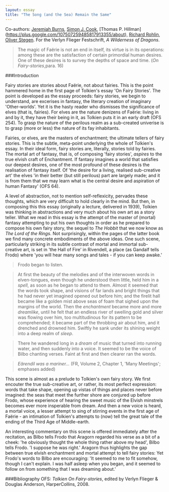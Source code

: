 ```yaml
---
layout: essay
title: "The Song (and the Sea) Remain the Same"
---
```

Co-authors: [Jeremiah Burns](https://plus.google.com/+JeremiahBurns/about), [Simon J. Cook](https://plus.google.com/+simoncook/about), [Thomas P. Hillman] (https://plus.google.com/107507259485817913355/about), [Richard Rohlin](https://plus.google.com/+RichardRohlin/about), [Oliver Stegen](https://plus.google.com/+OliverStegen/about). For the Verlyn Flieger Festschrift, *A Wilderness of Dragons*.


>The magic of Faërie is not an end in itself, its virtue is in its operations: among these are the satisfaction of certain primordial human desires. One of these desires is to survey the depths of space and time. (*On Fairy-stories*,para. 16)

###Introduction

Fairy stories are stories about Faërie, not about fairies. This is the point hammered home in the first page of Tolkien's essay 'On Fairy Stories'. The point is developed as the essay proceeds: fairy stories, we begin to understand, are excerises in fantasy, the literary creation of  imaginary 'Other-worlds'. Yet it is the hasty reader who dismisses the significance of elves (that is, fairies). For elves are the nature denizens of Faërie: living in and by it, they have their being in it, as Tolkien puts it in an early draft (OFS 254). To grasp the nature of the perilous realm as a sub-created univerise is to grasp (more or less) the nature of its fay inhabitants.

Fairies, or elves, are the masters of enchantment; the ultimate tellers of fairy stories. This is the subtle, meta-point underlying the whole of Tolkien's essay. In their ideal form, fairy stories are, literally, stories told by fairies. The mortal art of fantasy, that is, of composing 'fairy stories', *aspires* to the true elvish craft of Enchantment. If fantasy imagines a world that satisfies our deepest desires, one of the most profound of these desires is the realisation of fantasy itself. Of 'the desire for a living, realised sub-creative art' the elves 'in their better (but still perilous) part are largely made; and it is from them that we may learn what is the central desire and aspiration of human Fantasy' (OFS 64).

A level of abstraction, not to mention self-reflexicity, pervades these thoughts, which are very difficult to hold clearly in the mind. But then, in composing this this essay (originally a lecture, delivered in 1939), Tolkien was thinking in abstractions and very much about his own art as a story teller. What we read in this essay is the attempt of the master of (mortal) fantasy attempting to put his own thoughts in order as he prepared to compose his own fairy story, the sequel to *The Hobbit* that we now know as *The Lord of the Rings*. Not surprisingly, within the pages of the latter book we find many concrete embodiments of the above ideas. One such scene, particularly striking in its subtle contrast of mortal and immortal sub-creative art, is set in 'the Hall of Fire' in Rivendell, a place (as Gandalf tells Frodo) where 'you will hear many songs and tales - if you can keep awake.'

>Frodo began to listen.  

>At first the beauty of the melodies and of the interwoven words in elven-tongues, even though he understood them little, held him in a *spell*, as soon as he began to attend to them. Almost it seemed that the words took shape, and visions of far lands and bright things that he had never yet imagined opened out before him; and the firelit hall became like a golden mist above seas of foam that sighed upon the margins of the world. Then the *enchantment* became more and more *dreamlike*, until he felt that an endless river of swelling gold and silver was flowing over him, too multitudinous for its pattern to be comprehended; it became part of the throbbing air about him, and it drenched and drowned him. Swiftly he sank under its shining weight into a deep realm of *sleep*. 

>There he wandered long in a *dream* of music that turned into running water, and then suddenly into a voice. It seemed to be the voice of Bilbo chanting verses. Faint at first and then clearer ran the words.  

>*Eärendil was a mariner...*      (FR, Volume 2, Chapter 1, 'Many Meetings'; emphases added)

This scene is almost as a prelude to Tolkien's own fairy story. We first encouter the true sub-creative art, or rather, its most perfect expression: words that take shape, opening up vistas of things and places never before imagined: the seas that meet the further shore are conjured up before Frodo, whose experience of hearing the sweet music of the Elvish minstrels becomes ever more insperable from dream. And then a new voice is heard, a mortal voice, a lesser attempt to sing of stirring events in the first age of Faërie - an intimation of Tolkien's attempts to (now) tell the great tale of the ending of the Third Age of Middle-earth.

An interesting commentary on this scene is offered immediately after the recitation, as Bilbo tells Frodo that Aragorn regarded his verse as a bit of a cheek: 'he obviously thought the whole thing rather above my head', Bilbo tells Frodo. 'I suppose he was right.' Aragorn thus highlights the gap between true elvish enchantment and mortal attempt to tell fairy stories:  Yet Frodo's words to Bilbo are encouraging: 'It seemed to me to fit somehow, though I can't explain. I was half asleep when you began, and it seemed to follow on from something that I was dreaming about.'








###Bibliography
OFS: *Tolkien On Fairy-stories*, edited by Verlyn Flieger & Douglas Anderson, HarperCollins, 2008.

